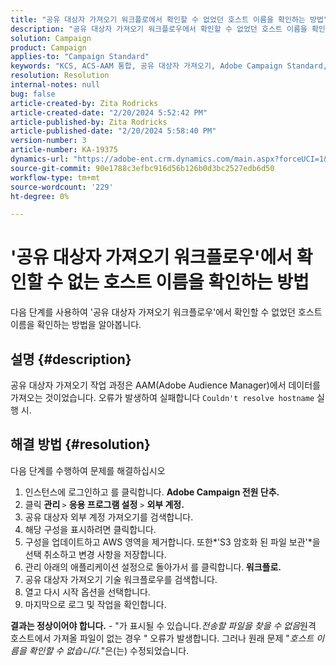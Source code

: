 ```yaml
---
title: "공유 대상자 가져오기 워크플로에서 확인할 수 없었던 호스트 이름을 확인하는 방법"
description: "공유 대상자 가져오기 워크플로우에서 확인할 수 없었던 호스트 이름을 확인하는 방법을 알아봅니다."
solution: Campaign
product: Campaign
applies-to: "Campaign Standard"
keywords: "KCS, ACS-AAM 통합, 공유 대상자 가져오기, Adobe Campaign Standard,"
resolution: Resolution
internal-notes: null
bug: false
article-created-by: Zita Rodricks
article-created-date: "2/20/2024 5:52:42 PM"
article-published-by: Zita Rodricks
article-published-date: "2/20/2024 5:58:40 PM"
version-number: 3
article-number: KA-19375
dynamics-url: "https://adobe-ent.crm.dynamics.com/main.aspx?forceUCI=1&pagetype=entityrecord&etn=knowledgearticle&id=c1c702d2-18d0-ee11-9079-6045bd006b4b"
source-git-commit: 90e1788c3efbc916d56b126b0d3bc2527edb6d50
workflow-type: tm+mt
source-wordcount: '229'
ht-degree: 0%

---
```


# &#39;공유 대상자 가져오기 워크플로우&#39;에서 확인할 수 없는 호스트 이름을 확인하는 방법


다음 단계를 사용하여 &#39;공유 대상자 가져오기 워크플로우&#39;에서 확인할 수 없었던 호스트 이름을 확인하는 방법을 알아봅니다.

## 설명 {#description}

공유 대상자 가져오기 작업 과정은 AAM(Adobe Audience Manager)에서 데이터를 가져오는 것이었습니다. 오류가 발생하여 실패합니다 `Couldn't resolve hostname` 실행 시.

## 해결 방법 {#resolution}


다음 단계를 수행하여 문제를 해결하십시오

1. 인스턴스에 로그인하고 를 클릭합니다. <b>Adobe Campaign 전원 단추.</b>
2. 클릭 <b>관리 </b>`>`  <b>응용 프로그램 설정</b> `>`  <b>외부 계정.</b>
3. 공유 대상자 외부 계정 가져오기를 검색합니다.
4. 해당 구성을 표시하려면 클릭합니다.
5. 구성을 업데이트하고 AWS 영역을 제거합니다. 또한*&#39;S3 암호화 된 파일 보관&#39;*을 선택 취소하고 변경 사항을 저장합니다.
6. 관리 아래의 애플리케이션 설정으로 돌아가서 를 클릭합니다.<b> 워크플로. </b>
7. 공유 대상자 가져오기 기술 워크플로우를 검색합니다.
8. 열고 다시 시작 옵션을 선택합니다.
9. 마지막으로 로그 및 작업을 확인합니다.


<b>결과는 정상이어야 합니다.</b> - &quot;가 표시될 수 있습니다.*전송할 파일을 찾을 수 없음*&#x200B;원격 호스트에서 가져올 파일이 없는 경우 &quot; 오류가 발생합니다. 그러나 원래 문제 &quot;*호스트 이름을 확인할 수 없습니다.*&quot;은(는) 수정되었습니다.
